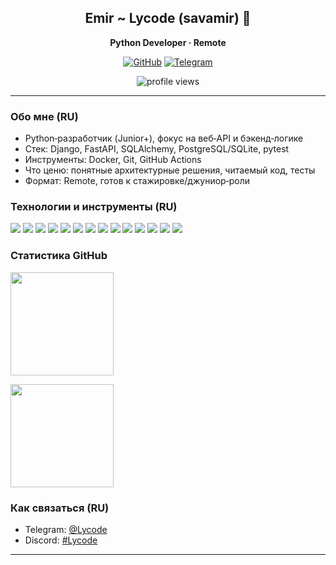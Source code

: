 
<h2 align="center">Emir ~ Lycode (savamir) 👋</h2>
<p align="center"><b>Python Developer · Remote</b></p>

<p align="center">
  <a href="https://github.com/savamir"><img src="https://img.shields.io/badge/GitHub-@savamir-181717?logo=github" alt="GitHub"/></a>
  <a href="https://t.me/Lycode"><img src="https://img.shields.io/badge/Telegram-@Lycode-26A5E4?logo=telegram&logoColor=white" alt="Telegram"/></a>
</p>

<p align="center">
  <img src="https://komarev.com/ghpvc/?username=savamir&style=flat&color=blue" alt="profile views"/>
</p>

---

<a id="ru"></a>

### Обо мне (RU)

- Python‑разработчик (Junior+), фокус на веб‑API и бэкенд‑логике
- Стек: Django, FastAPI, SQLAlchemy, PostgreSQL/SQLite, pytest
- Инструменты: Docker, Git, GitHub Actions
- Что ценю: понятные архитектурные решения, читаемый код, тесты
- Формат: Remote, готов к стажировке/джуниор‑роли

### Технологии и инструменты (RU)

<p>
  <img src="https://img.shields.io/badge/Python-3776AB?logo=python&logoColor=white"/>
  <img src="https://img.shields.io/badge/Django-092E20?logo=django&logoColor=white"/>
  <img src="https://img.shields.io/badge/FastAPI-009688?logo=fastapi&logoColor=white"/>
  <img src="https://img.shields.io/badge/Flask-000000?logo=flask&logoColor=white"/>
  <img src="https://img.shields.io/badge/Pydantic-E92063?logo=pydantic&logoColor=white"/>
  <img src="https://img.shields.io/badge/SQLAlchemy-D71F00?logo=python&logoColor=white"/>
  <img src="https://img.shields.io/badge/PostgreSQL-4169E1?logo=postgresql&logoColor=white"/>
  <img src="https://img.shields.io/badge/SQLite-003B57?logo=sqlite&logoColor=white"/>
  <img src="https://img.shields.io/badge/Redis-DC382D?logo=redis&logoColor=white"/>
  <img src="https://img.shields.io/badge/Pytest-0A9EDC?logo=pytest&logoColor=white"/>
  <img src="https://img.shields.io/badge/Poetry-60A5FA?logo=poetry&logoColor=white"/>
  <img src="https://img.shields.io/badge/Docker-2496ED?logo=docker&logoColor=white"/>
  <img src="https://img.shields.io/badge/Git-F05032?logo=git&logoColor=white"/>
  <img src="https://img.shields.io/badge/GitHub_Actions-2088FF?logo=github-actions&logoColor=white"/>
</p>

### Статистика GitHub

<p>
  <img src="https://github-readme-stats.vercel.app/api?username=savamir&show_icons=true&theme=transparent&include_all_commits=true&count_private=true" height="165"/>
</p>

<p>
  <img src="https://streak-stats.demolab.com?user=savamir&theme=transparent" height="165"/>
</p>


### Как связаться (RU)

- Telegram: [@Lycode](https://t.me/Lycode)
- Discord: [#Lycode](https://discordapp.com/users/lycode)

---
